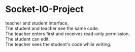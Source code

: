 # Socket-IO-Project
<p>
teacher and student interface, </br>
The student and teacher see the same code. </br>
The teacher enters first and receives read-only permission, </br>
The student can edit. </br>
The teacher sees the student's code while writing. </br>
</p>
